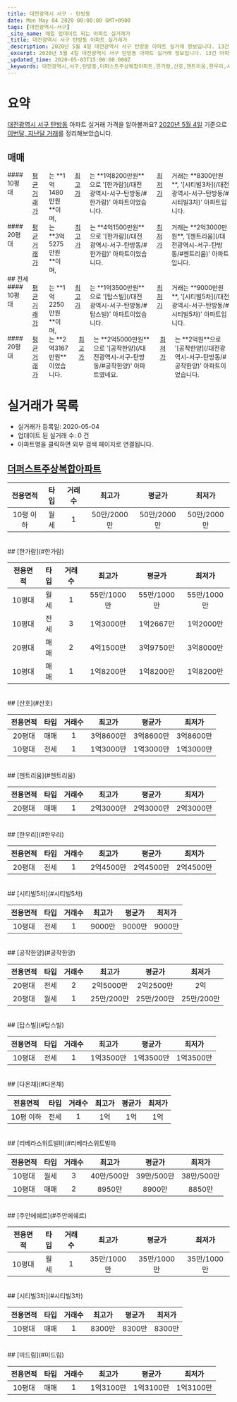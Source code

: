 ```yaml
---
title: 대전광역시 서구 - 탄방동
date: Mon May 04 2020 00:00:00 GMT+0900
tags: [대전광역시-서구]
_site_name: 매일 업데이트 되는 아파트 실거래가
_title: 대전광역시 서구 탄방동 아파트 실거래가
_description: 2020년 5월 4일 대전광역시 서구 탄방동 아파트 실거래 정보입니다. 13건 아파트 정보가 있습니다.
_excerpt: 2020년 5월 4일 대전광역시 서구 탄방동 아파트 실거래 정보입니다. 13건 아파트 정보가 있습니다.
_updated_time: 2020-05-03T15:00:00.000Z
_keywords: 대전광역시,서구,탄방동,더퍼스트주상복합아파트,한가람,산호,젠트리움,한우리,시티빌5차,공작한양,탑스빌,다온채,리베라스위트빌Ⅱ,주안에쉐르,시티빌3차,미드림
---
```





# 요약
<ins>대전광역시 서구 탄방동</ins> 아파트 실거래 가격을 알아볼까요? <ins>2020년 5월 4일</ins> 기준으로 <ins>이번달, 지난달 거래</ins>를 정리해보았습니다.

## 매매
<div class="container">
<div class="six columns" markdown="1">
#### 10평대
<ins>평균 거래가</ins>는 **1억1480만원**이며, <ins>최고가</ins>는 **1억8200만원**으로 '[한가람](/대전광역시-서구-탄방동/#한가람)' 아파트이었습니다. <ins>최저가</ins> 거래는 **8300만원**, '[시티빌3차](/대전광역시-서구-탄방동/#시티빌3차)' 아파트입니다.
</div>
<div class="six columns" markdown="1">
#### 20평대
<ins>평균 거래가</ins>는 **3억5275만원**이며, <ins>최고가</ins>는 **4억1500만원**으로 '[한가람](/대전광역시-서구-탄방동/#한가람)' 아파트이었습니다. <ins>최저가</ins> 거래는 **2억3000만원**, '[젠트리움](/대전광역시-서구-탄방동/#젠트리움)' 아파트입니다.
</div>
</div>
## 전세
<div class="container">
<div class="six columns" markdown="1">
#### 10평대
<ins>평균 거래가</ins>는 **1억2250만원**이며, <ins>최고가</ins>는 **1억3500만원**으로 '[탑스빌](/대전광역시-서구-탄방동/#탑스빌)' 아파트이었습니다. <ins>최저가</ins> 거래는 **9000만원**, '[시티빌5차](/대전광역시-서구-탄방동/#시티빌5차)' 아파트입니다.
</div>
<div class="six columns" markdown="1">
#### 20평대
<ins>평균 거래가</ins>는 **2억3167만원**이었습니다. <ins>최고가</ins>는 **2억5000만원**으로 '[공작한양](/대전광역시-서구-탄방동/#공작한양)' 아파트였네요. <ins>최저가</ins>는 **2억원**으로 '[공작한양](/대전광역시-서구-탄방동/#공작한양)' 아파트이었습니다.
</div>
</div>



# 실거래가 목록
- 실거래가 등록일: 2020-05-04
- 업데이트 된 실거래 수: 0 건
- 아파트명을 클릭하면 외부 검색 페이지로 연결됩니다.

## [더퍼스트주상복합아파트](#더퍼스트주상복합아파트)

|전용면적|타입|거래수|최고가|평균가|최저가|
|:---:|:---:|:---:|:---:|:---:|:---:|
|10평 이하|<span class="deal-type-3">월세</span>|1|50만/2000만|50만/2000만|50만/2000만|

<br/>
## [한가람](#한가람)

|전용면적|타입|거래수|최고가|평균가|최저가|
|:---:|:---:|:---:|:---:|:---:|:---:|
|10평대|<span class="deal-type-3">월세</span>|1|55만/1000만|55만/1000만|55만/1000만|
|10평대|<span class="deal-type-2">전세</span>|3|1억3000만|1억2667만|1억2000만|
|20평대|<span class="deal-type-1">매매</span>|2|4억1500만|3억9750만|3억8000만|
|10평대|<span class="deal-type-1">매매</span>|1|1억8200만|1억8200만|1억8200만|

<br/>
## [산호](#산호)

|전용면적|타입|거래수|최고가|평균가|최저가|
|:---:|:---:|:---:|:---:|:---:|:---:|
|20평대|<span class="deal-type-1">매매</span>|1|3억8600만|3억8600만|3억8600만|
|10평대|<span class="deal-type-2">전세</span>|1|1억3000만|1억3000만|1억3000만|

<br/>
## [젠트리움](#젠트리움)

|전용면적|타입|거래수|최고가|평균가|최저가|
|:---:|:---:|:---:|:---:|:---:|:---:|
|20평대|<span class="deal-type-1">매매</span>|1|2억3000만|2억3000만|2억3000만|

<br/>
## [한우리](#한우리)

|전용면적|타입|거래수|최고가|평균가|최저가|
|:---:|:---:|:---:|:---:|:---:|:---:|
|20평대|<span class="deal-type-2">전세</span>|1|2억4500만|2억4500만|2억4500만|

<br/>
## [시티빌5차](#시티빌5차)

|전용면적|타입|거래수|최고가|평균가|최저가|
|:---:|:---:|:---:|:---:|:---:|:---:|
|10평대|<span class="deal-type-2">전세</span>|1|9000만|9000만|9000만|

<br/>
## [공작한양](#공작한양)

|전용면적|타입|거래수|최고가|평균가|최저가|
|:---:|:---:|:---:|:---:|:---:|:---:|
|20평대|<span class="deal-type-2">전세</span>|2|2억5000만|2억2500만|2억|
|20평대|<span class="deal-type-3">월세</span>|1|25만/200만|25만/200만|25만/200만|

<br/>
## [탑스빌](#탑스빌)

|전용면적|타입|거래수|최고가|평균가|최저가|
|:---:|:---:|:---:|:---:|:---:|:---:|
|10평대|<span class="deal-type-2">전세</span>|1|1억3500만|1억3500만|1억3500만|

<br/>
## [다온채](#다온채)

|전용면적|타입|거래수|최고가|평균가|최저가|
|:---:|:---:|:---:|:---:|:---:|:---:|
|10평 이하|<span class="deal-type-2">전세</span>|1|1억|1억|1억|

<br/>
## [리베라스위트빌Ⅱ](#리베라스위트빌Ⅱ)

|전용면적|타입|거래수|최고가|평균가|최저가|
|:---:|:---:|:---:|:---:|:---:|:---:|
|10평대|<span class="deal-type-3">월세</span>|3|40만/500만|39만/500만|38만/500만|
|10평대|<span class="deal-type-1">매매</span>|2|8950만|8900만|8850만|

<br/>
## [주안에쉐르](#주안에쉐르)

|전용면적|타입|거래수|최고가|평균가|최저가|
|:---:|:---:|:---:|:---:|:---:|:---:|
|10평대|<span class="deal-type-3">월세</span>|1|35만/1000만|35만/1000만|35만/1000만|

<br/>
## [시티빌3차](#시티빌3차)

|전용면적|타입|거래수|최고가|평균가|최저가|
|:---:|:---:|:---:|:---:|:---:|:---:|
|10평대|<span class="deal-type-1">매매</span>|1|8300만|8300만|8300만|

<br/>
## [미드림](#미드림)

|전용면적|타입|거래수|최고가|평균가|최저가|
|:---:|:---:|:---:|:---:|:---:|:---:|
|10평대|<span class="deal-type-1">매매</span>|1|1억3100만|1억3100만|1억3100만|

<br/>



